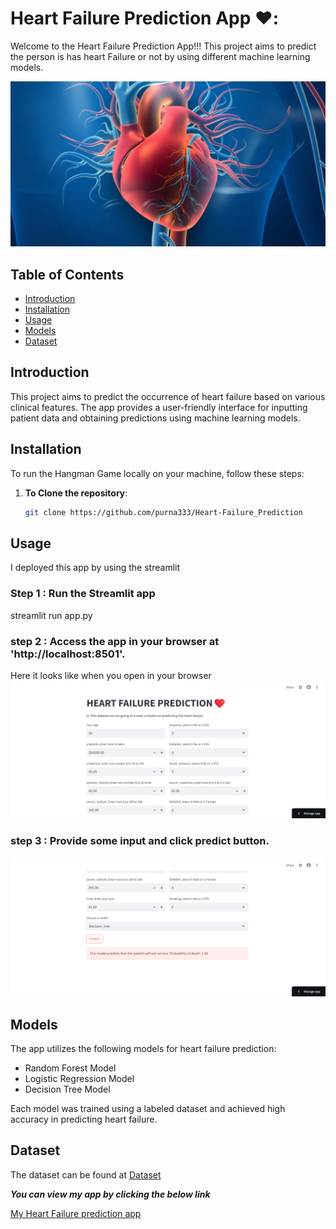 # Heart Failure Prediction App :heart::

Welcome to the Heart Failure Prediction App!!! 
This project aims to predict the person is has heart Failure or not by using different machine learning models.

<!-- _This is the home page of Heart Failure prediction..._ -->

![Heart](https://github.com/purna333/Heart-Failure_Prediction/blob/main/heart.jpg)

## Table of Contents

- [Introduction](#introduction)
- [Installation](#installation)
- [Usage](#usage)
- [Models](#models)
- [Dataset](#dataset)

## Introduction
This project aims to predict the occurrence of heart failure based on various clinical features. The app provides a user-friendly interface for inputting patient data and obtaining predictions using machine learning models.


## Installation

To run the Hangman Game locally on your machine, follow these steps:

1. **To Clone the repository**:
    ```bash
    git clone https://github.com/purna333/Heart-Failure_Prediction
    ```

## Usage
I deployed this app by using the streamlit
### Step 1 : Run the Streamlit app
streamlit run app.py

### step 2 : Access the app in your browser at 'http://localhost:8501'.
Here it looks like when you open in your browser
![Home page](https://github.com/purna333/Heart-Failure_Prediction/blob/main/Assets/Home%20page.png)
### step 3 : Provide some input and click predict button.
![Prediction](https://github.com/purna333/Heart-Failure_Prediction/blob/main/Assets/Prediction%20page.png)

## Models
The app utilizes the following models for heart failure prediction:

- Random Forest Model
- Logistic Regression Model
- Decision Tree Model

Each model was trained using a labeled dataset and achieved high accuracy in predicting heart failure.

## Dataset
The dataset can be found at [Dataset](https://github.com/purna333/Heart-Failure_Prediction/blob/main/heart_failure.csv)

**_You can view my app by clicking the below link_**

[My Heart Failure prediction app](https://heartfailure-prediction.streamlit.app/)

